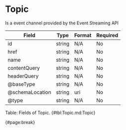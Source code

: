 <!--
    ATTENTION: This file was generated via gradle!
               Do NOT manually edit this file! Any such changes will be overwritten!
-->

# Topic

Is a event channel provided by the Event Streaming API

| Field | Type | Format | Required |
| ------- | ------- | ------- | --- |
| id | string | N/A | No |
| href | string | N/A | No |
| name | string | N/A | No |
| contentQuery | string | N/A | No |
| headerQuery | string | N/A | No |
| @baseType | string | N/A | No |
| @schemaLocation | string | uri | No |
| @type | string | N/A | No |

Table: Fields of Topic. {#tbl:Topic.md:Topic}

{#page:break}
